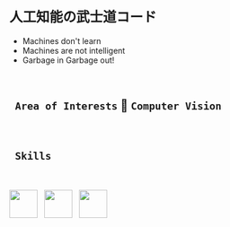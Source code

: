 # `人工知能の武士道コード`

- Machines don't learn
- Machines are not intelligent
- Garbage in Garbage out!
&nbsp;

<!-- ## Hi ! &nbsp; 🔥 &nbsp; *`L.A`* &nbsp; 🔥 &nbsp; in the &nbsp;🕸️ -->

<!-- &nbsp; -->

<!-- ## 🔭 &nbsp; `About me` -->

<!-- - 🔭 &nbsp; An &nbsp; *`E.C.E`* &nbsp; With Interest in AI. -->

&nbsp;

## &nbsp; `Area of Interests` 🏴 `Computer Vision`

<!-- &nbsp;

## &nbsp; Education

- ⛓️  &nbsp; `OpenCV` : Computer Vision : { In Progress } -->

&nbsp;

## &nbsp; `Skills`

&nbsp;
<!-- skills -->
<img height="50" width="50" src="https://avatars.githubusercontent.com/u/4673648?s=200&v=4" /> &nbsp; <!-- Arch -->
<img height="50" width="50" src="https://www.nicepng.com/png/full/308-3084680_rust-programming-language-rust-programming-language-logo.png" />  <!-- Rust -->&nbsp;
<img height="50" width="50" src="https://avatars.githubusercontent.com/u/21003710?s=200&v=4" /> &nbsp; <!-- PyTorch -->

<!-- <img height="50" width="50" src="https://cdn-icons-png.flaticon.com/512/5968/5968286.png" />&nbsp; Python -->
<!-- <img height="50" width="50" src="https://avatars.githubusercontent.com/u/63681715?s=200&v=4" /> &nbsp; -->
<!-- <img height="50" width="50" src="https://raw.githubusercontent.com/github/explore/f3e22f0dca2be955676bc70d6214b95b13354ee8/topics/c/c.png" /> &nbsp; -->
<!-- <img height="50" width="50" src="https://raw.githubusercontent.com/github/explore/180320cffc25f4ed1bbdfd33d4db3a66eeeeb358/topics/html/html.png" /> &nbsp; -->
<!-- <img height="50" width="50" src="https://raw.githubusercontent.com/github/explore/180320cffc25f4ed1bbdfd33d4db3a66eeeeb358/topics/html/html.png" /> &nbsp; -->
<!-- <img height="50" width="50" src="https://raw.githubusercontent.com/github/explore/180320cffc25f4ed1bbdfd33d4db3a66eeeeb358/topics/css/css.png" /> &nbsp; -->
<!-- <img height="50" width="50" src="https://raw.githubusercontent.com/github/explore/180320cffc25f4ed1bbdfd33d4db3a66eeeeb358/topics/javascript/javascript.png" /> -->
<!-- github stats -->
<!-- ![gitStats](https://github-readme-stats.vercel.app/api?username=laouinia&theme=monokai&show_icons=true&hide_border=true&count_private=true&hide=prs,contribs) -->
